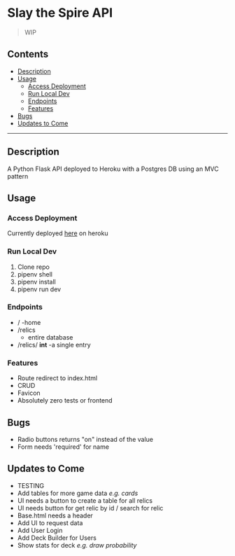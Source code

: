 # Slay the Spire API

> WIP

## Contents
  * [Description](#description)
  * [Usage](#usage)
    + [Access Deployment](#access-deployment)
    + [Run Local Dev](#run-local-dev)
    + [Endpoints](#endpoints)
    + [Features](#features)
  * [Bugs](#bugs)
  * [Updates to Come](#updates-to-come)

---

## Description
A Python Flask API deployed to Heroku with a Postgres DB using an MVC pattern

## Usage
### Access Deployment
Currently deployed [here](https://slay-the-spire-api-server.herokuapp.com/) on heroku

### Run Local Dev
1. Clone repo
2. pipenv shell
3. pipenv install
4. pipenv run dev

### Endpoints
- /
  -home
- /relics
  - entire database
- /relics/ **int**
  -a single entry
### Features
- Route redirect to index.html
- CRUD
- Favicon
- Absolutely zero tests or frontend

## Bugs
- Radio buttons returns "on" instead of the value
- Form needs 'required' for name

## Updates to Come
- TESTING
- Add tables for more game data *e.g. cards*
- UI needs a button to create a table for all relics
- UI needs button for get relic by id / search for relic
- Base.html needs a header
- Add UI to request data
- Add User Login
- Add Deck Builder for Users
- Show stats for deck *e.g. draw probability*
